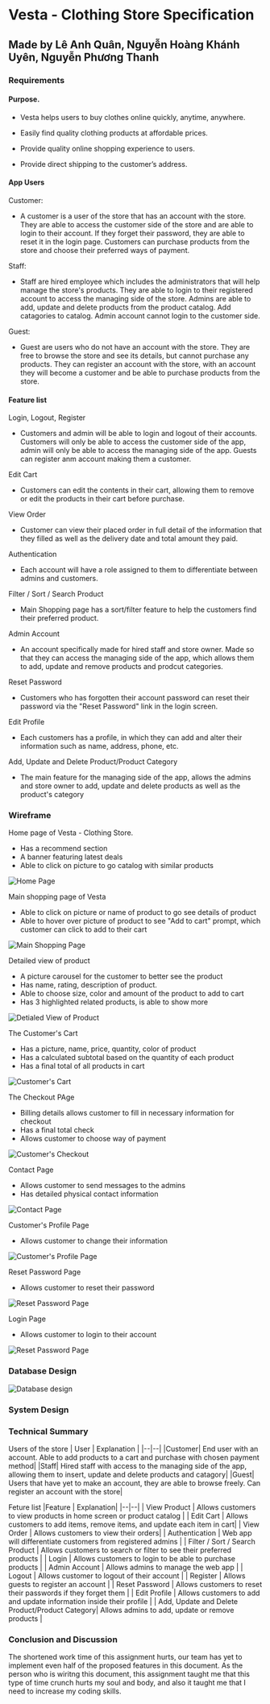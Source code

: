 # Vesta - Clothing Store Specification
## Made by Lê Anh Quân, Nguyễn Hoàng Khánh Uyên, Nguyễn Phương Thanh

### Requirements
#### Purpose.
- Vesta helps users to buy clothes online quickly, anytime, anywhere.

- Easily find quality clothing products at affordable prices.

- Provide quality online shopping experience to users.

- Provide direct shipping to the customer’s address.

#### App Users

Customer:
- A customer is a user of the store that has an account with the store. They are able to access the customer side of the store and are able to login to their account. If they forget their password, they are able to reset it in the login page. Customers can purchase products from the store and choose their preferred ways of payment.

Staff:
- Staff are hired employee which includes the administrators that will help manage the store's products. They are able to login to their registered account to access the managing side of the store. Admins are able to add, update and delete products from the product catalog. Add catagories to catalog. Admin account cannot login to the customer side.

Guest:
- Guest are users who do not have an account with the store. They are free to browse the store and see its details, but cannot purchase any products. They can register an account with the store, with an account they will become a customer and be able to purchase products from the store.

#### Feature list

Login, Logout, Register
- Customers and admin will be able to login and logout of their accounts. Customers will only be able to access the customer side of the app, admin will only be able to access the managing side of the app. Guests can register anm account making them a customer.

Edit Cart
- Customers can edit the contents in their cart, allowing them to remove or edit the products in their cart before purchase.

View Order
- Customer can view their placed order in full detail of the information that they filled as well as the delivery date and total amount they paid.

Authentication
- Each account will have a role assigned to them to differentiate between admins and customers.

Filter / Sort / Search Product
- Main Shopping page has a sort/filter feature to help the customers find their preferred product.

Admin Account
- An account specifically made for hired staff and store owner. Made so that they can access the managing side of the app, which allows them to add, update and remove products and prodcut categories.

Reset Password
- Customers who has forgotten their account password can reset their password via the "Reset Password" link in the login screen.

Edit Profile
- Each customers has a profile, in which they can add and alter their information such as name, address, phone, etc.

Add, Update and Delete Product/Product Category
- The main feature for the managing side of the app, allows the admins and store owner to add, update and delete products as well as the product's category

### Wireframe
Home page of Vesta - Clothing Store.
- Has a recommend section
- A banner featuring latest deals
- Able to click on picture to go catalog with similar products

![Home Page](Documents/Home.png)

Main shopping page of Vesta
- Able to click on picture or name of product to go see details of product
- Able to hover over picture of product to see "Add to cart" prompt, which customer can click to add to their cart

![Main Shopping Page](Documents/Shop.png)

Detailed view of product
- A picture carousel for the customer to better see the product
- Has name, rating, description of product.
- Able to choose size, color and amount of the product to add to cart
- Has 3 highlighted related products, is able to show more

![Detialed View of Product](Documents/Productdetail.png)

The Customer's Cart
- Has a picture, name, price, quantity, color of product
- Has a calculated subtotal based on the quantity of each product
- Has a final total of all products in cart

![Customer's Cart](Documents/Cart.png)

The Checkout PAge
- Billing details allows customer to fill in necessary information for checkout
- Has a final total check
- Allows customer to choose way of payment

![Customer's Checkout](Documents/Checkout.png)

Contact Page
- Allows customer to send messages to the admins
- Has detailed physical contact information

![Contact Page](Documents/Contact.png)

Customer's Profile Page
- Allows customer to change their information

![Customer's Profile Page](Documents/Account.png)

Reset Password Page
- Allows customer to reset their password

![Reset Password Page](Documents/NewPassword.png)

Login Page
- Allows customer to login to their account

![Reset Password Page](Documents/Login.png)

### Database Design

![Database design](Documents/Database.png)

### System Design

### Technical Summary

Users of the store
| User | Explanation |
|--|--|
|Customer| End user with an account. Able to add products to a cart and purchase with chosen payment method|
|Staff| Hired staff with access to the managing side of the app, allowing them to insert, update and delete products and catagory|
|Guest| Users that have yet to make an account, they are able to browse freely. Can register an account with the store|

Feture list
|Feature | Explanation|
|--|--|
| View Product | Allows customers to view products in home screen or product catalog |
| Edit Cart | Allows customers to add items, remove items, and update each item in cart|
| View Order | Allows customers to view their orders|
| Authentication | Web app will differentiate customers from registered admins |
| Filter / Sort / Search Product | Allows customers to search or filter to see their preferred products |
| Login | Allows customers to login to be able to purchase products |
| Admin Account | Allows admins to manage the web app |
| Logout | Allows customer to logout of their account |
| Register | Allows guests to register an account |
| Reset Password | Allows customers to reset their passwords if they forget them |
| Edit Profile | Allows customers to add and update information inside their profile |
| Add, Update and Delete Product/Product Category| Allows admins to add, update or remove products |

### Conclusion and Discussion
The shortened work time of this assignment hurts, our team has yet to implement even half of the proposed features in this document.
As the person who is wiritng this document, this assignment taught me that this type of time crunch hurts my soul and body, and also it taught me that I need to increase my coding skills.
